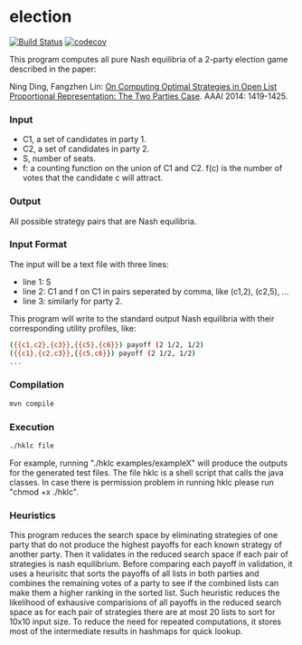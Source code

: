 # election

[![Build Status](https://travis-ci.org/waitingcheung/election.svg?branch=master)](https://travis-ci.org/waitingcheung/election)
[![codecov](https://codecov.io/gh/waitingcheung/election/branch/master/graph/badge.svg)](https://codecov.io/gh/waitingcheung/election)

This program computes all pure Nash equilibria of a 2-party election game described in the paper:

Ning Ding, Fangzhen Lin: [On Computing Optimal Strategies in Open List
Proportional Representation: The Two Parties Case]. AAAI 2014:
1419-1425.

### Input
- C1, a set of candidates in party 1.
- C2, a set of candidates in party 2.
- S, number of seats.
- f: a counting function on the union of C1 and C2. f(c) is the number
 of votes that the candidate c will attract.

### Output
All possible strategy pairs that are Nash equilibria.

### Input Format
The input will be a text file with three lines:
- line 1: S
- line 2: C1 and f on C1 in pairs seperated by comma, like (c1,2),
(c2,5), ...
- line 3: similarly for party 2.

This program will write to the standard output Nash equilibria with
their corresponding utility profiles, like:

```sh
({{c1,c2},{c3}},{{c5},{c6}}) payoff (2 1/2, 1/2)
({{c1},{c2,c3}},{{c5,c6}}) payoff (2 1/2, 1/2)
...
```

### Compilation

```sh
mvn compile
```

### Execution

```sh
./hklc file
```

For example, running "./hklc examples/exampleX" will produce the outputs for the generated test files. The file hklc is a shell script that calls the java classes. In case there is permission problem in running hklc please run "chmod +x ./hklc".

### Heuristics

This program reduces the search space by eliminating strategies of one party that do not produce the highest payoffs for each known strategy of another party. Then it validates in the reduced search space if each pair of strategies is nash equilibrium. Before comparing each payoff in validation, it uses a heurisitc that sorts the payoffs of all lists in both parties and combines the remaining votes of a party to see if the combined lists can make them a higher ranking in the sorted list. Such heuristic reduces the likelihood of exhausive comparisions of all payoffs in the reduced search space as for each pair of strategies there are at most 20 lists to sort for 10x10 input size. To reduce the need for repeated computations, it stores most of the intermediate results in hashmaps for quick lookup.

[On Computing Optimal Strategies in Open List Proportional Representation: The Two Parties Case]: http://www.aaai.org/ocs/index.php/AAAI/AAAI14/paper/view/8452
